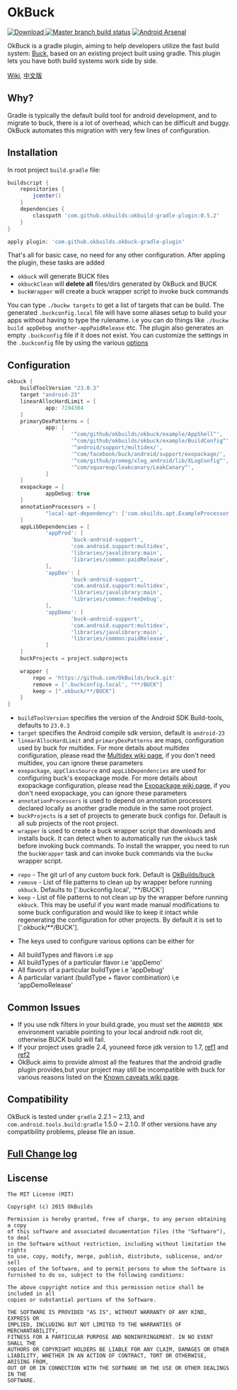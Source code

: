 # OkBuck
[ ![Download](https://api.bintray.com/packages/okbuild/maven/OkBuild/images/download.svg) ](https://bintray.com/okbuild/maven/OkBuild/_latestVersion)
[![Master branch build status](https://travis-ci.org/OkBuilds/OkBuck.svg?branch=master)](https://travis-ci.org/OkBuilds/OkBuck)
[![Android Arsenal](https://img.shields.io/badge/Android%20Arsenal-OkBuck-green.svg?style=flat)](https://android-arsenal.com/details/1/2593)

OkBuck is a gradle plugin, aiming to help developers utilize the fast build 
system: [Buck](https://buckbuild.com/), based on an existing project built using gradle. This plugin lets you have both build systems work side by side.

[Wiki](https://github.com/OkBuilds/OkBuck/wiki), 
[中文版](https://github.com/OkBuilds/OkBuck/blob/master/README-zh.md)

## Why?
Gradle is typically the default build tool for android development, and 
to migrate to buck, there is a lot of overhead, which can be difficult and 
buggy. OkBuck automates this migration with very few lines of configuration.

## Installation
In root project `build.gradle` file:

```gradle
buildscript {
    repositories {
        jcenter()
    }
    dependencies {
        classpath 'com.github.okbuilds:okbuild-gradle-plugin:0.5.2'
    }
}

apply plugin: 'com.github.okbuilds.okbuck-gradle-plugin'
```

That's all for basic case, no need for any other configuration. After appling the plugin, these tasks are added
  +  `okbuck` will generate BUCK files
  +  `okbuckClean` will **delete all** files/dirs generated by OkBuck and BUCK
  +  `buckWrapper` will create a buck wrapper script to invoke buck commands

You can type `./buckw targets` to get a list of targets that can be build. The generated `.buckconfig.local` file will have some aliases setup to build your apps without having to type the rulename. i.e you can do things like `./buckw build appDebug another-appPaidRelease` etc. The plugin also generates an empty `.buckconfig` file if it does not exist. You can customize the settings in the `.buckconfig` file by using the various [options](https://buckbuild.com/concept/buckconfig.html)

## Configuration
```gradle
okbuck {
    buildToolVersion "23.0.3"
    target "android-23"
    linearAllocHardLimit = [
            app: 7194304
    ]
    primaryDexPatterns = [
            app: [
                    '^com/github/okbuilds/okbuck/example/AppShell^',
                    '^com/github/okbuilds/okbuck/example/BuildConfig^',
                    '^android/support/multidex/',
                    '^com/facebook/buck/android/support/exopackage/',
                    '^com/github/promeg/xlog_android/lib/XLogConfig^',
                    '^com/squareup/leakcanary/LeakCanary^',
            ]
    ]
    exopackage = [
            appDebug: true
    ]
    annotationProcessors = [
            "local-apt-dependency": ['com.okuilds.apt.ExampleProcessor']
    ]
    appLibDependencies = [
            'appProd': [
                    'buck-android-support',
                    'com.android.support:multidex',
                    'libraries/javalibrary:main',
                    'libraries/common:paidRelease',
            ],
            'appDev': [
                    'buck-android-support',
                    'com.android.support:multidex',
                    'libraries/javalibrary:main',
                    'libraries/common:freeDebug',
            ],
            'appDemo': [
                    'buck-android-support',
                    'com.android.support:multidex',
                    'libraries/javalibrary:main',
                    'libraries/common:paidRelease',
            ]
    ]
    buckProjects = project.subprojects

    wrapper {
        repo = 'https://github.com/OkBuilds/buck.git'
        remove = ['.buckconfig.local', "**/BUCK"]
        keep = [".okbuck/**/BUCK"]
    }
}
```

+  `buildToolVersion` specifies the version of the Android SDK Build-tools, defaults to `23.0.3`
+  `target` specifies the Android compile sdk version, default is `android-23`
+  `linearAllocHardLimit` and `primaryDexPatterns` are maps, configuration used by buck for multidex. For more details about multidex configuration, please read the
[Multidex wiki page](https://github.com/OkBuilds/OkBuck/wiki/Multidex-Configuration-Guide), 
if you don't need multidex, you can ignore these parameters
+  `exopackage`, `appClassSource` and `appLibDependencies` are used for
configuring buck's exopackage mode. For more details about exopackage configuration, 
please read the [Exopackage wiki page](https://github.com/OkBuilds/OkBuck/wiki/Exopackage-Configuration-Guide), if you don't need exopackage, you can ignore these parameters
+ `annotationProcessors` is used to depend on annotation processors declared locally as another gradle module in the same root project.
+  `buckProjects` is a set of projects to generate buck configs for. Default is all sub projects of the root project.
+ `wrapper` is used to create a buck wrapper script that downloads and installs buck. It can detect when to automatically run the `okbuck` task before invoking buck commands. To install the wrapper, you need to run the `buckWrapper` task and can invoke buck commands via the `buckw` wrapper script.
 - `repo` - The git url of any custom buck fork. Default is [OkBuilds/buck](https://github.com/OkBuilds/buck)
 - `remove` - List of file patterns to clean up by wrapper before running `okbuck`. Defaults to ['.buckconfig.local', '**/BUCK']
 - `keep` - List of file patterns to not clean up by the wrapper before running `okbuck`. This may be useful if you want made manual modifications to some buck configuration and would like to keep it intact while regenerating the configuration for other projects. By default it is set to ['.okbuck/**/BUCK'].
+ The keys used to configure various options can be either for 
 - All buildTypes and flavors i.e `app`
 - All buildTypes of a particular flavor i.e 'appDemo'
 - All flavors of a particular buildType i.e 'appDebug'
 - A particular variant (buildType + flavor combination) i,e 'appDemoRelease'

## Common Issues
+ If you use ndk filters in your build.grade, you must set the `ANDROID_NDK` environment variable pointing to your local android ndk root dir, otherwise BUCK build will fail.
+ If your project uses gradle 2.4, youneed force jdk version to 1.7, [ref1](http://stackoverflow.com/a/21212790/3077508) 
and [ref2](http://stackoverflow.com/a/18144853/3077508)
+ OkBuck aims to provide almost all the features that the android gradle plugin provides,but your project may still be incompatible with buck for various reasons listed on the [Known caveats wiki page](https://github.com/OkBuilds/OkBuck/wiki/Known-caveats). 

## Compatibility
OkBuck is tested under `gradle` 2.2.1 ~ 2.13, and `com.android.tools.build:gradle` 1.5.0 ~ 2.1.0.
If other versions have any compatibility problems, please file an issue.

## [Full Change log](https://github.com/OkBuilds/OkBuck/blob/master/CHANGELOG.md)

## Liscense
```
The MIT License (MIT)

Copyright (c) 2015 OkBuilds

Permission is hereby granted, free of charge, to any person obtaining a copy
of this software and associated documentation files (the "Software"), to deal
in the Software without restriction, including without limitation the rights
to use, copy, modify, merge, publish, distribute, sublicense, and/or sell
copies of the Software, and to permit persons to whom the Software is
furnished to do so, subject to the following conditions:

The above copyright notice and this permission notice shall be included in all
copies or substantial portions of the Software.

THE SOFTWARE IS PROVIDED "AS IS", WITHOUT WARRANTY OF ANY KIND, EXPRESS OR
IMPLIED, INCLUDING BUT NOT LIMITED TO THE WARRANTIES OF MERCHANTABILITY,
FITNESS FOR A PARTICULAR PURPOSE AND NONINFRINGEMENT. IN NO EVENT SHALL THE
AUTHORS OR COPYRIGHT HOLDERS BE LIABLE FOR ANY CLAIM, DAMAGES OR OTHER
LIABILITY, WHETHER IN AN ACTION OF CONTRACT, TORT OR OTHERWISE, ARISING FROM,
OUT OF OR IN CONNECTION WITH THE SOFTWARE OR THE USE OR OTHER DEALINGS IN THE
SOFTWARE.
```
